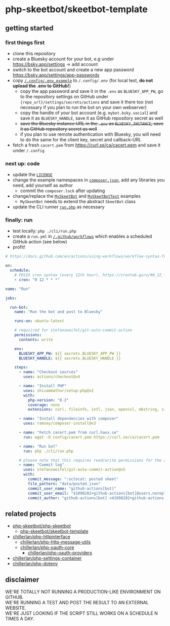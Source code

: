 # php-skeetbot/skeetbot-template

## getting started

### first things first
- clone this repository
- create a Bluesky account for your bot, e.g under https://bsky.app/settings -> add account
- switch to the bot account and create a new app password https://bsky.app/settings/app-passwords
- copy [`/.config/.env_example`](./.config/.env_example) to `/.config/.env` (for local test, **do not upload the .env to GitHub!**)
	- copy the app password and save it in the `.env` as `BLUESKY_APP_PW`, go to the repository settings on GitHub under `{repo_url}/settings/secrets/actions` and save it there too (not necessary if you plan to run the bot on your own webserver)
    - copy the handle of your bot account (e.g. `mybot.bsky.social`) and save it as `BLUESKY_HANDLE`, save it as GitHub repository secret as well
	- ~~save the Bluesky instance URL in the `.env` as `BLUESKY_INSTANCE`, save it as GitHub repository secret as well~~
	- if you plan to use remote authentication with Bluesky, you will need to do the same for the client key, secret and callback-URL
- fetch a fresh `cacert.pem` from https://curl.se/ca/cacert.pem and save it under `/.config`

### next up: code
- update the [`LICENSE`](./LICENSE)
- change the example namespaces in [`composer.json`](./composer.json), add any libraries you need, add yourself as author
	- commit the `composer.lock` after updating
- change/replace the [`MySkeetBot`](./src/MySkeetBot.php) and [`MySkeetBotTest`](./tests/MySkeetBotTest.php) examples
	- `MySkeetBot` needs to extend the abstract `SkeetBot` class
- update the CLI runner [`run.php`](./cli/run.php) as necessary

### finally: run
- test locally: `php ./cli/run.php`
- create a `run.yml` in [`/.github/workflows`](./.github/workflows) which enables a scheduled GitHub action (see below)
- profit!

```yml
# https://docs.github.com/en/actions/using-workflows/workflow-syntax-for-github-actions

on:
  schedule:
    # POSIX cron syntax (every 12th hour), https://crontab.guru/#0_12_*_*_*
    - cron: "0 12 * * *"

name: "Run"

jobs:

  run-bot:
    name: "Run the bot and post to Bluesky"

    runs-on: ubuntu-latest

    # requiired for stefanzweifel/git-auto-commit-action
    permissions:
      contents: write

    env:
      BLUESKY_APP_PW: ${{ secrets.BLUESKY_APP_PW }}
      BLUESKY_HANDLE: ${{ secrets.BLUESKY_HANDLE }}

    steps:
      - name: "Checkout sources"
        uses: actions/checkout@v4

      - name: "Install PHP"
        uses: shivammathur/setup-php@v2
        with:
          php-version: "8.2"
          coverage: none
          extensions: curl, fileinfo, intl, json, openssl, mbstring, simplexml, sodium, zlib

      - name: "Install dependencies with composer"
        uses: ramsey/composer-install@v3

      - name: "Fetch cacert.pem from curl.haxx.se"
        run: wget -O config/cacert.pem https://curl.se/ca/cacert.pem

      - name: "Run bot"
        run: php ./cli/run.php

      # please note that this requires read/write permissions for the actions runner!
      - name: "Commit log"
        uses: stefanzweifel/git-auto-commit-action@v5
        with:
          commit_message: ":octocat: posted skeet"
          file_pattern: "data/posted.json"
          commit_user_name: "github-actions[bot]"
          commit_user_email: "41898282+github-actions[bot]@users.noreply.github.com"
          commit_author: "github-actions[bot] <41898282+github-actions[bot]@users.noreply.github.com>"
```

## related projects
- [php-skeetbot/php-skeetbot](https://github.com/php-skeetbot/php-skeetbot)
	- [php-skeetbot/skeetbot-template](https://github.com/php-skeetbot/skeetbot-template)
- [chillerlan/php-httpinterface](https://github.com/chillerlan/php-httpinterface)
	- [chillerlan/php-http-message-utils](https://github.com/chillerlan/php-http-message-utils)
	- [chillerlan/php-oauth-core](https://github.com/chillerlan/php-oauth-core)
		- [chillerlan/php-oauth-providers](https://github.com/chillerlan/php-oauth-providers)
- [chillerlan/php-settings-container](https://github.com/chillerlan/php-settings-container)
- [chillerlan/php-dotenv](https://github.com/chillerlan/php-dotenv)

## disclaimer

WE'RE TOTALLY NOT RUNNING A PRODUCTION-LIKE ENVIRONMENT ON GITHUB.<br>
WE'RE RUNNING A TEST AND POST THE RESULT TO AN EXTERNAL WEBSITE.<br>
WE'RE JUST LOOKING IF THE SCRIPT STILL WORKS ON A SCHEDULE N TIMES A DAY.
